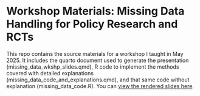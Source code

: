# Workshop Materials: Missing Data Handling for Policy Research and RCTs

This repo contains the source materials for a workshop I taught in May 2025. It includes the quarto document used to generate the presentation (missing_data_wkshp_slides.qmd), R code to implement the methods covered with detailed explanations (missing_data_code_and_explanations.qmd), and that same code without explanation (missing_data_code.R). You can [view the rendered slides here](https://davidloeb-missing-data-wkshp.share.connect.posit.cloud/).